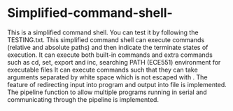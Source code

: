 # Simplified-command-shell-
This is a simplified command shell.
You can test it by following the TESTING.txt.
This simplified command shell can execute commands (relative and absolute paths) and then indicate the terminate states of execution.
It can execute both built-in commands and extra commands such as cd, set, export and inc, searching PATH (ECE551) environment for executable files
It can execute commands such that they can take arguments separated by white space which is not escaped with \.
The feature of redirecting input into program and output into file is implemented. 
The pipeline function to allow multiple programs running in serial and communicating through the pipeline is implemented.
